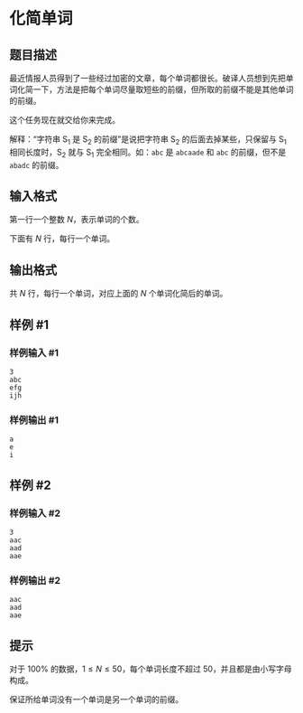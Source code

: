 # 化简单词

## 题目描述

最近情报人员得到了一些经过加密的文章，每个单词都很长。破译人员想到先把单词化简一下，方法是把每个单词尽量取短些的前缀，但所取的前缀不能是其他单词的前缀。

这个任务现在就交给你来完成。

解释：“字符串 $\text{S}_1$ 是 $\text{S}_2$ 的前缀”是说把字符串 $\text{S}_2$ 的后面去掉某些，只保留与 $\text{S}_1$ 相同长度时，$\text{S}_2$ 就与 $\text{S}_1$ 完全相同。如：$\texttt{abc}$ 是 $\texttt{abcaade}$ 和 $\texttt{abc}$ 的前缀，但不是 $\texttt{abadc}$ 的前缀。


## 输入格式

第一行一个整数 $N$，表示单词的个数。

下面有 $N$ 行，每行一个单词。

## 输出格式

共 $N$ 行，每行一个单词，对应上面的 $N$ 个单词化简后的单词。

## 样例 #1

### 样例输入 #1
```
3   
abc 
efg 
ijh
```

### 样例输出 #1

```
a
e
i
```

## 样例 #2

### 样例输入 #2
```
3
aac
aad
aae
```

### 样例输出 #2

```
aac
aad
aae
```

## 提示

对于 $100\%$ 的数据，$1 \le N \le 50$，每个单词长度不超过 $50$，并且都是由小写字母构成。

保证所给单词没有一个单词是另一个单词的前缀。


